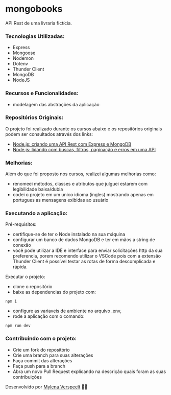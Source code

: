 # mongobooks
API Rest de uma livraria fictícia.

### Tecnologias Utilizadas:
- Express
- Mongoose
- Nodemon
- Dotenv
- Thunder Client
- MongoDB
- NodeJS

### Recursos e Funcionalidades:
- modelagem das abstrações da aplicação

### Repositórios Originais:
O projeto foi realizado durante os cursos abaixo e os repositórios originais podem ser consultados através dos links:
- [Node.js: criando uma API Rest com Express e MongoDB](https://github.com/alura-cursos/3266-express-mongo/tree/aula-1)
- [Node.js: lidando com buscas, filtros, paginação e erros em uma API](https://github.com/antonio-evaldo/api-node-express-2)

### Melhorias:
Além do que foi proposto nos cursos, realizei algumas melhorias como:
- renomeei métodos, classes e atributos que julguei estarem com legibilidade baixa/dubia
- codei o projeto em um unico idioma (ingles) mostrando apenas em portugues as mensagens exibidas ao usuário

### Executando a aplicação:
Pré-requisitos:
- certifique-se de ter o Node instalado na sua máquina 
- configurar um banco de dados MongoDB e ter em mãos a string de conexão
- você pode utilizar a IDE e interface para enviar solicitações http da sua preferencia, porem recomendo utilizar o VSCode pois com a extensão Thunder Client é possível testar as rotas de forma descomplicada e rápida.

Executar o projeto:
- clone o repositório
- baixe as dependencias do projeto com: 
```
npm i 
```
- configure as variaveis de ambiente no arquivo .env,
- rode a aplicação com o comando:
```
npm run dev
```

### Contribuindo com o projeto:
- Crie um fork do repositório
- Crie uma branch para suas alterações 
- Faça commit das alterações 
- Faça push para a branch
- Abra um novo Pull Request explicando na descrição quais foram as suas contribuições


Desenvolvido por [Mylena Verspeelt](https://www.linkedin.com/in/mylenaverspeelt/) 🌿🌿   

